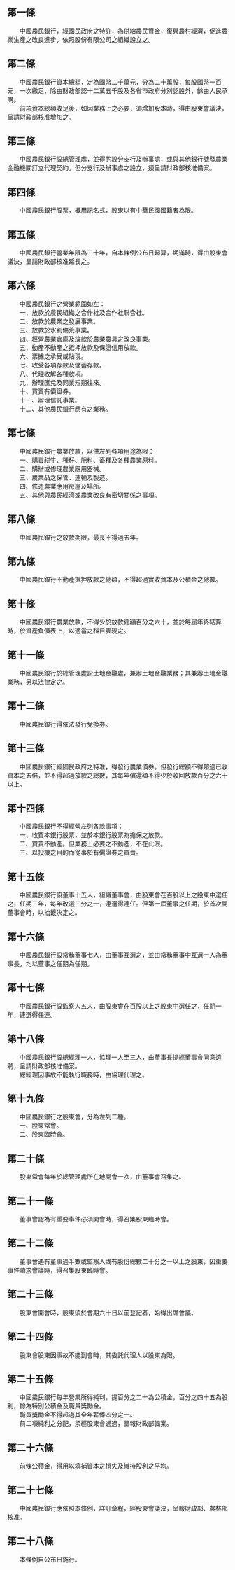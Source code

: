 第一條 
-------
　　中國農民銀行，經國民政府之特許，為供給農民資金，復興農村經濟，促進農業生產之改良進步，依照股份有限公司之組織設立之。  


第二條 
-------
　　中國農民銀行資本總額，定為國幣二千萬元，分為二十萬股，每股國幣一百元，一次繳足，除由財政部認十二萬五千股及各省市政府分別認股外，餘由人民承購。  
　　前項資本總額收足後，如因業務上之必要，須增加股本時，得由股東會議決，呈請財政部核准增加之。  


第三條 
-------
　　中國農民銀行設總管理處，並得酌設分支行及辦事處，或與其他銀行號暨農業金融機關訂立代理契約。但分支行及辦事處之設立，須呈請財政部核准備案。  


第四條 
-------
　　中國農民銀行股票，概用記名式，股東以有中華民國國籍者為限。  


第五條 
-------
　　中國農民銀行營業年限為三十年，自本條例公布日起算，期滿時，得由股東會議決，呈請財政部核准延長之。  


第六條 
-------
　　中國農民銀行之營業範圍如左：  
　　一、放款於農民組織之合作社及合作社聯合社。  
　　二、放款於農業之發展事業。  
　　三、放款於水利備荒事業。  
　　四、經營農業倉庫及放款於農業農具之改良事業。  
　　五、動產不動產之抵押放款及保證信用放款。  
　　六、票據之承受或貼現。  
　　七、收受各項存款及儲蓄存款。  
　　八、代理收解各種款項。  
　　九、辦理匯兌及同業短期往來。  
　　十、買賣有價證券。  
　　十一、辦理信託事業。  
　　十二、其他農民銀行應有之業務。  


第七條 
-------
　　中國農民銀行農業放款，以供左列各項用途為限：  
　　一、購買耕牛、種籽、肥料、畜種及各種農業原料。  
　　二、購辦或修理農業應用器械。  
　　三、農業品之保管、運輸及製造。  
　　四、修造農業應用房屋及場所。  
　　五、其他與農民經濟或農業改良有密切關係之事項。  


第八條 
-------
　　中國農民銀行之放款期限，最長不得過五年。  


第九條 
-------
　　中國農民銀行不動產抵押放款之總額，不得超過實收資本及公積金之總數。  


第十條 
-------
　　中國農民銀行農業放款，不得少於放款總額百分之六十，並於每屆年終結算時，於資產負債表上，以適當之科目表現之。  


第十一條 
---------
　　中國農民銀行於總管理處設土地金融處，兼辦土地金融業務；其兼辦土地金融業務，另以法律定之。  


第十二條 
---------
　　中國農民銀行得依法發行兌換券。  


第十三條 
---------
　　中國農民銀行經國民政府之特准，得發行農業債券。但發行總額不得超過已收資本之五倍，並不得超過放款之總數，其每年償還額不得少於收回放款百分之六十以上。  


第十四條 
---------
　　中國農民銀行不得經營左列各款事項：  
　　一、收買本銀行股票，並於本銀行股票為擔保之放款。  
　　二、買賣不動產。但業務上必要之不動產，不在此限。  
　　三、以投機之目的而從事於有價證券之買賣。  


第十五條 
---------
　　中國農民銀行設董事十五人，組織董事會，由股東會在百股以上之股東中選任之，任期三年，每年改選三分之一，連選得連任。但第一屆董事之任期，於首次開董事會時，以抽籤決定之。  


第十六條 
---------
　　中國農民銀行設常務董事七人，由董事互選之，並由常務董事中互選一人為董事長，均以董事之任期為任期。  


第十七條 
---------
　　中國農民銀行設監察人五人，由股東會在百股以上之股東中選任之，任期一年，連選得任連。  


第十八條 
---------
　　中國農民銀行設總經理一人，協理一人至三人，由董事長提經董事會同意遴聘，呈請財政部核准備案。  
　　總經理因事故不能執行職務時，由協理代理之。  


第十九條 
---------
　　中國農民銀行之股東會，分為左列二種。  
　　一、股東常會。  
　　二、股東臨時會。  


第二十條 
---------
　　股東常會每年於總管理處所在地開會一次，由董事會召集之。  


第二十一條 
-----------
　　董事會認為有重要事件必須開會時，得召集股東臨時會。  


第二十二條 
-----------
　　董事會遇有董事過半數或監察人或有股份總數二十分之一以上之股東，因重要事件請求會議時，得召集股東臨時會。  


第二十三條 
-----------
　　股東會開會時，股東須於會期六十日以前登記者，始得出席會議。  


第二十四條 
-----------
　　股東會股東因事故不能到會時，其委託代理人以股東為限。  


第二十五條 
-----------
　　中國農民銀行每年營業所得純利，提百分之二十為公積金，百分之四十五為股利，餘為特別公積金及職員獎勵金。  
　　職員獎勵金不得超過其全年薪俸四分之一。  
　　前二項純利之分配，須經股東會通過，呈報財政部備案。  


第二十六條 
-----------
　　前條公積金，得用以填補資本之損失及維持股利之平均。  


第二十七條 
-----------
　　中國農民銀行應依照本條例，詳訂章程，經股東會議決，呈報財政部、農林部核准。  


第二十八條 
-----------
　　本條例自公布日施行。